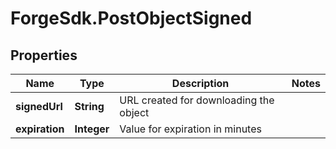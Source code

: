 # ForgeSdk.PostObjectSigned

## Properties
Name | Type | Description | Notes
------------ | ------------- | ------------- | -------------
**signedUrl** | **String** | URL created for downloading the object | 
**expiration** | **Integer** | Value for expiration in minutes | 


